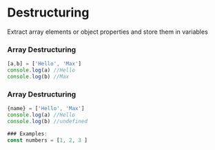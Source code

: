 # Destructuring

Extract array elements or object properties and store them in variables

### Array Destructuring

```javascript
[a,b] = ['Hello', 'Max']
console.log(a) //Hello
console.log(b) //Max
```

### Array Destructuring

```javascript
{name} = ['Hello', 'Max']
console.log(a) //Hello
console.log(b) //undefined

### Examples:
const numbers = [1, 2, 3 ]
```
